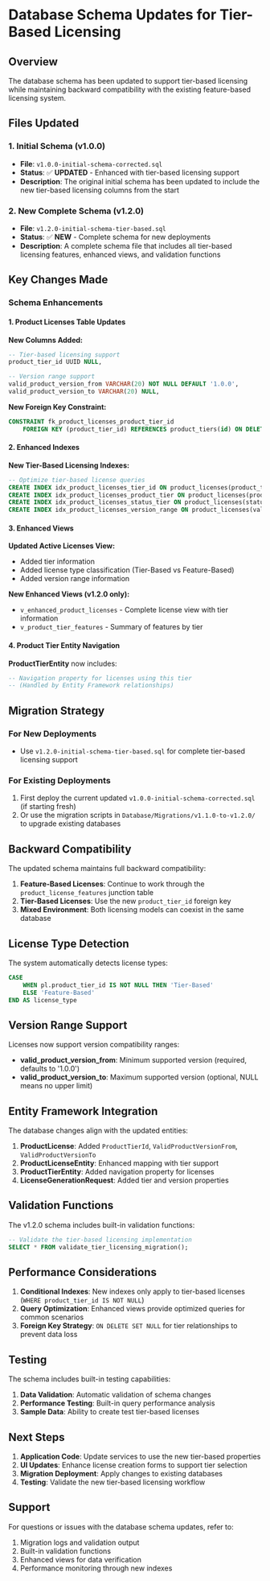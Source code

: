 # Database Schema Updates for Tier-Based Licensing

## Overview

The database schema has been updated to support tier-based licensing while maintaining backward compatibility with the existing feature-based licensing system.

## Files Updated

### 1. Initial Schema (v1.0.0)

- **File**: `v1.0.0-initial-schema-corrected.sql`
- **Status**: ✅ **UPDATED** - Enhanced with tier-based licensing support
- **Description**: The original initial schema has been updated to include the new tier-based licensing columns from the start

### 2. New Complete Schema (v1.2.0)

- **File**: `v1.2.0-initial-schema-tier-based.sql`
- **Status**: ✅ **NEW** - Complete schema for new deployments
- **Description**: A complete schema file that includes all tier-based licensing features, enhanced views, and validation functions

## Key Changes Made

### Schema Enhancements

#### 1. Product Licenses Table Updates

**New Columns Added:**
```sql
-- Tier-based licensing support
product_tier_id UUID NULL,

-- Version range support  
valid_product_version_from VARCHAR(20) NOT NULL DEFAULT '1.0.0',
valid_product_version_to VARCHAR(20) NULL,
```

**New Foreign Key Constraint:**
```sql
CONSTRAINT fk_product_licenses_product_tier_id 
    FOREIGN KEY (product_tier_id) REFERENCES product_tiers(id) ON DELETE SET NULL
```

#### 2. Enhanced Indexes

**New Tier-Based Licensing Indexes:**
```sql
-- Optimize tier-based license queries
CREATE INDEX idx_product_licenses_tier_id ON product_licenses(product_tier_id) WHERE product_tier_id IS NOT NULL;
CREATE INDEX idx_product_licenses_product_tier ON product_licenses(product_id, product_tier_id) WHERE product_tier_id IS NOT NULL;
CREATE INDEX idx_product_licenses_status_tier ON product_licenses(status, product_tier_id) WHERE product_tier_id IS NOT NULL;
CREATE INDEX idx_product_licenses_version_range ON product_licenses(valid_product_version_from, valid_product_version_to);
```

#### 3. Enhanced Views

**Updated Active Licenses View:**
- Added tier information
- Added license type classification (Tier-Based vs Feature-Based)
- Added version range information

**New Enhanced Views (v1.2.0 only):**
- `v_enhanced_product_licenses` - Complete license view with tier information
- `v_product_tier_features` - Summary of features by tier

#### 4. Product Tier Entity Navigation

**ProductTierEntity** now includes:
```sql
-- Navigation property for licenses using this tier
-- (Handled by Entity Framework relationships)
```

## Migration Strategy

### For New Deployments
- Use `v1.2.0-initial-schema-tier-based.sql` for complete tier-based licensing support

### For Existing Deployments
1. First deploy the current updated `v1.0.0-initial-schema-corrected.sql` (if starting fresh)
2. Or use the migration scripts in `Database/Migrations/v1.1.0-to-v1.2.0/` to upgrade existing databases

## Backward Compatibility

The updated schema maintains full backward compatibility:

1. **Feature-Based Licenses**: Continue to work through the `product_license_features` junction table
2. **Tier-Based Licenses**: Use the new `product_tier_id` foreign key
3. **Mixed Environment**: Both licensing models can coexist in the same database

## License Type Detection

The system automatically detects license types:

```sql
CASE 
    WHEN pl.product_tier_id IS NOT NULL THEN 'Tier-Based'
    ELSE 'Feature-Based'
END AS license_type
```

## Version Range Support

Licenses now support version compatibility ranges:

- **valid_product_version_from**: Minimum supported version (required, defaults to '1.0.0')
- **valid_product_version_to**: Maximum supported version (optional, NULL means no upper limit)

## Entity Framework Integration

The database changes align with the updated entities:

1. **ProductLicense**: Added `ProductTierId`, `ValidProductVersionFrom`, `ValidProductVersionTo`
2. **ProductLicenseEntity**: Enhanced mapping with tier support
3. **ProductTierEntity**: Added navigation property for licenses
4. **LicenseGenerationRequest**: Added tier and version properties

## Validation Functions

The v1.2.0 schema includes built-in validation functions:

```sql
-- Validate the tier-based licensing implementation
SELECT * FROM validate_tier_licensing_migration();
```

## Performance Considerations

1. **Conditional Indexes**: New indexes only apply to tier-based licenses (`WHERE product_tier_id IS NOT NULL`)
2. **Query Optimization**: Enhanced views provide optimized queries for common scenarios
3. **Foreign Key Strategy**: `ON DELETE SET NULL` for tier relationships to prevent data loss

## Testing

The schema includes built-in testing capabilities:

1. **Data Validation**: Automatic validation of schema changes
2. **Performance Testing**: Built-in query performance analysis
3. **Sample Data**: Ability to create test tier-based licenses

## Next Steps

1. **Application Code**: Update services to use the new tier-based properties
2. **UI Updates**: Enhance license creation forms to support tier selection
3. **Migration Deployment**: Apply changes to existing databases
4. **Testing**: Validate the new tier-based licensing workflow

## Support

For questions or issues with the database schema updates, refer to:

1. Migration logs and validation output
2. Built-in validation functions
3. Enhanced views for data verification
4. Performance monitoring through new indexes
